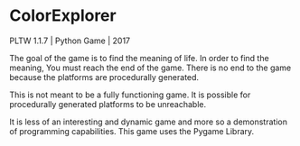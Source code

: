 # ColorExplorer
PLTW 1.1.7 | Python Game | 2017

The goal of the game is to find the meaning of life. In order to find the meaning, You must reach the end of the game. There is no end to the game because the platforms are procedurally generated.

This is not meant to be a fully functioning game. It is possible for procedurally generated platforms to be unreachable.

It is less of an interesting and dynamic game and more so a demonstration of programming capabilities.
This game uses the Pygame Library.
